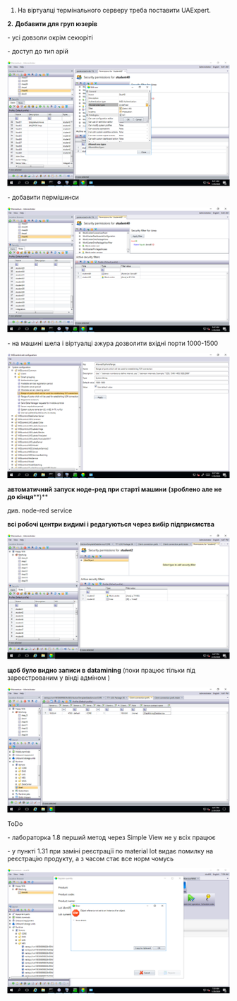 1. На віртуалці термінального серверу треба поставити UAExpert.

**2.**    **Добавити для груп юзерів**

\-     усі довзоли окрім секюріті

\-     доступ до тип арій

![img](media/1.png)

\-     добавити пермішинси

![img](media/2.png)

 

\- на машині шела і віртуалці ажура дозволити вхідні порти 1000-1500

![img](media/3.png)

**автоматичний запуск ноде-ред при старті машини** **(зроблено але не до кінця****)**

див. node-red service

 

**всі робочі центри видимі і редагуються через вибір підприємства** 

![img](media/4.png)

 

**щоб було видно записи в** **datamining**  (поки працює тільки під зареєстрованим у вінді адміном )

![img](media/5.png)

 

 

 

ToDo

\-     лабораторка 1.8 перший метод через Simple View не у всіх працює

\-     у пункті 1.31 при заміні реєстрації по material lot видає помилку на реєстрацію продукту, а з часом стає все норм чомусь

![img](media/6.png)

 